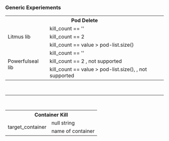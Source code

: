 ### Generic Experiements



<table ```css background-color:red ```> 
    <tr> <th colspan=2>   Pod Delete  </th> </tr>
    <tr > <td rowspan=3> Litmus lib  </td> 
        <td> kill_count == '' </td>
    </tr>
    <tr> 
         <td> kill_count == 2 </td>
    </tr>
    <tr>
         <td> kill_count == value > pod-list.size() </td>
    </tr> 
    <tr > <td rowspan=3> Powerfulseal lib  </td> 
        <td> kill_count == '' </td>
    </tr>
    <tr> 
         <td> kill_count == 2 , not supported</td>
    </tr>
    <tr>
         <td> kill_count == value > pod-list.size(), , not supported </td>
    </tr> 
         </table>
         
  
        
  <br> <hr> <br>        
  <table> 
    <tr> <th colspan=2>   Container Kill  </th> </tr>
    <tr > <td rowspan=2> target_container  </td> 
        <td> null string </td>
    </tr>
    <tr> 
         <td> name of container </td>
    </tr>
         </table>
    
        
    
    
